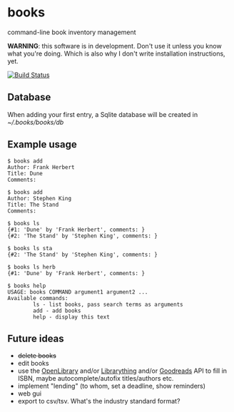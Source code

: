 books
=====

command-line book inventory management

**WARNING**: this software is in development. Don't use it unless you know what you're doing. Which is also why I don't write installation instructions, yet.

[![Build Status](https://travis-ci.org/stchris/books.png?branch=master)](https://travis-ci.org/stchris/books)

Database
--------

When adding your first entry, a Sqlite database will be created in *~/.books/books/db*

Example usage
-------------

    $ books add
    Author: Frank Herbert
    Title: Dune
    Comments:

    $ books add
    Author: Stephen King
    Title: The Stand
    Comments:
    
    $ books ls
    {#1: 'Dune' by 'Frank Herbert', comments: }
    {#2: 'The Stand' by 'Stephen King', comments: }

    $ books ls sta
    {#2: 'The Stand' by 'Stephen King', comments: }
    
    $ books ls herb
    {#1: 'Dune' by 'Frank Herbert', comments: }
    
    $ books help
    USAGE: books COMMAND argument1 argument2 ...
    Available commands:
        	ls - list books, pass search terms as arguments
        	add - add books
        	help - display this text
    

Future ideas
------------

* ~~delete books~~
* edit books
* use the [OpenLibrary](https://openlibrary.org/developers/api) and/or [Librarything](https://www.librarything.com/services/) and/or [Goodreads](https://www.goodreads.com/api) API to fill in ISBN, maybe autocomplete/autofix titles/authors etc.
* implement "lending" (to whom, set a deadline, show reminders)
* web gui
* export to csv/tsv. What's the industry standard format?
